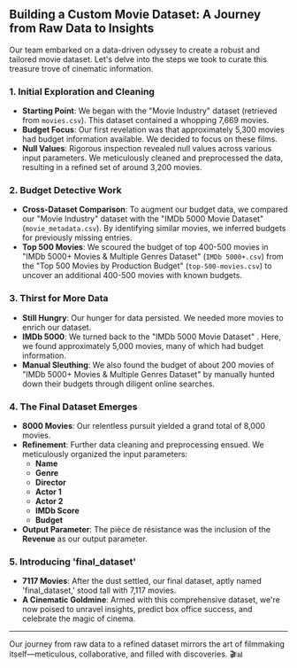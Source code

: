 ## Building a Custom Movie Dataset: A Journey from Raw Data to Insights

Our team embarked on a data-driven odyssey to create a robust and tailored movie dataset. Let's delve into the steps we took to curate this treasure trove of cinematic information.

### 1. **Initial Exploration and Cleaning**

- **Starting Point**: We began with the "Movie Industry" dataset (retrieved from `movies.csv`). This dataset contained a whopping 7,669 movies.
- **Budget Focus**: Our first revelation was that approximately 5,300 movies had budget information available. We decided to focus on these films.
- **Null Values**: Rigorous inspection revealed null values across various input parameters. We meticulously cleaned and preprocessed the data, resulting in a refined set of around 3,200 movies.

### 2. **Budget Detective Work**

- **Cross-Dataset Comparison**: To augment our budget data, we compared our "Movie Industry" dataset with the "IMDb 5000 Movie Dataset" (`movie_metadata.csv`). By identifying similar movies, we inferred budgets for previously missing entries.
- **Top 500 Movies**: We scoured the budget of top 400-500 movies in "IMDb 5000+ Movies & Multiple Genres Dataset" (`IMDb 5000+.csv`) from the "Top 500 Movies by Production Budget" (`top-500-movies.csv`) to uncover an additional 400-500 movies with known budgets.

### 3. **Thirst for More Data**

- **Still Hungry**: Our hunger for data persisted. We needed more movies to enrich our dataset.
- **IMDb 5000**: We turned back to the "IMDb 5000 Movie Dataset" . Here, we found approximately 5,000 movies, many of which had budget information.
- **Manual Sleuthing**: We also found the budget of about 200 movies of "IMDb 5000+ Movies & Multiple Genres Dataset" by manually hunted down their budgets through diligent online searches.

### 4. **The Final Dataset Emerges**

- **8000 Movies**: Our relentless pursuit yielded a grand total of 8,000 movies.
- **Refinement**: Further data cleaning and preprocessing ensued. We meticulously organized the input parameters:
    - **Name**
    - **Genre**
    - **Director**
    - **Actor 1**
    - **Actor 2**
    - **IMDb Score**
    - **Budget**
- **Output Parameter**: The pièce de résistance was the inclusion of the **Revenue** as our output parameter.

### 5. **Introducing 'final_dataset'**

- **7117 Movies**: After the dust settled, our final dataset, aptly named 'final_dataset,' stood tall with 7,117 movies.
- **A Cinematic Goldmine**: Armed with this comprehensive dataset, we're now poised to unravel insights, predict box office success, and celebrate the magic of cinema.

---

Our journey from raw data to a refined dataset mirrors the art of filmmaking itself—meticulous, collaborative, and filled with discoveries. 🎬📊